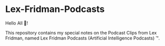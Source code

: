 # Lex-Fridman-Podcasts

Hello All :wave:!

This repository contains my special notes on the Podcast Clips from Lex Fridman, named Lex Fridman Podcasts (Artificial Intelligence Podcasts) :tm:.

